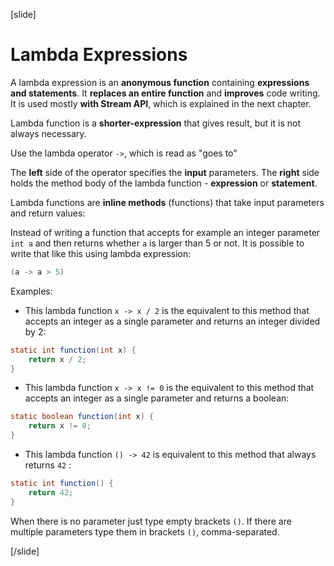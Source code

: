 

[slide]
# Lambda Expressions

A lambda expression is an **anonymous function** containing **expressions and statements**. It **replaces an entire function** and **improves** code writing. It is used mostly **with Stream API**, which is explained in the next chapter.  

Lambda function is a **shorter-expression** that gives result, but it is not always necessary.

Use the lambda operator `->`, which is read as "goes to"

The **left** side of the operator specifies the **input** parameters.
The **right** side holds the method body of the lambda function - **expression** or **statement**.

Lambda functions are **inline methods** (functions) that take input parameters and return values:

Instead of writing a function that accepts for example an integer parameter `int a` and then returns whether `a` is larger than 5 or not. It is possible to write that like this using lambda expression:

```java
(a -> a > 5)
```
Examples:

- This lambda function `x -> x / 2` is the equivalent to this method that accepts an integer as a single parameter and returns an integer divided by 2:

```java
static int function(int x) { 
    return x / 2; 
}
```

- This lambda function `x -> x != 0` is the equivalent to this method that accepts an integer as a single parameter and returns a boolean:

```java
static boolean function(int x) { 
    return x != 0; 
}
```

- This lambda function `() -> 42` is equivalent to this method that always returns `42` :
```java
static int function() { 
    return 42; 
}
```

When there is no parameter just type empty brackets `()`. If there are multiple parameters type them in brackets `()`, comma-separated.

[/slide]
